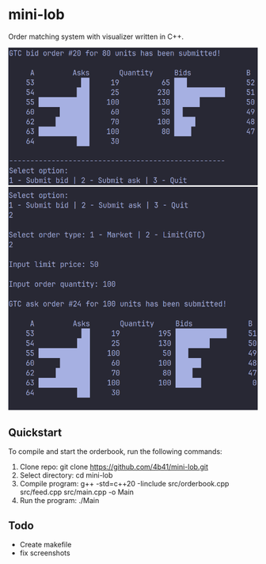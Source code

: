 # mini-lob

Order matching system with visualizer written in C++.

![ex1](./res/example_1.png)
![ex2](./res/example_2.png)

## Quickstart

To compile and start the orderbook, run the following commands:

1. Clone repo: git clone https://github.com/4b41/mini-lob.git
2. Select directory: cd mini-lob
3. Compile program: g++ -std=c++20 -Iinclude src/orderbook.cpp src/feed.cpp src/main.cpp -o Main
4. Run the program: ./Main

## Todo

* Create makefile
* fix screenshots

